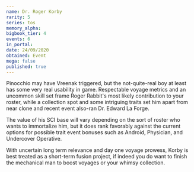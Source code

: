 ```yaml
---
name: Dr. Roger Korby
rarity: 5
series: tos
memory_alpha:
bigbook_tier: 4
events: 6
in_portal:
date: 24/09/2020
obtained: Event
mega: false
published: true
---
```


Pinocchio may have Vreenak triggered, but the not-quite-real boy at least has some very real usability in game. Respectable voyage metrics and an uncommon skill set frame Roger Rabbit's most likely contribution to your roster, while a collection spot and some intriguing traits set him apart from near clone and recent event also-ran Dr. Edward La Forge.

The value of his SCI base will vary depending on the sort of roster who wants to immortalize him, but it does rank favorably against the current options for possible trait event bonuses such as Android, Physician, and Undercover Operative.

With uncertain long term relevance and day one voyage prowess, Korby is best treated as a short-term fusion project, if indeed you do want to finish the mechanical man to boost voyages or your whimsy collection.
